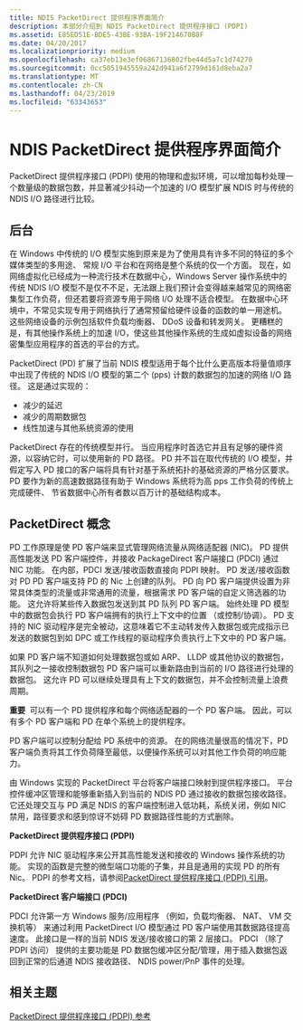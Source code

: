 ```yaml
---
title: NDIS PacketDirect 提供程序界面简介
description: 本部分介绍到 NDIS PacketDirect 提供程序接口 (PDPI)
ms.assetid: E85ED51E-BDE5-43BE-93BA-19F214670B8F
ms.date: 04/20/2017
ms.localizationpriority: medium
ms.openlocfilehash: ca37eb13e3ef06867136802fbe44d5a7c1d74270
ms.sourcegitcommit: 0cc5051945559a242d941a6f2799d161d8eba2a7
ms.translationtype: MT
ms.contentlocale: zh-CN
ms.lasthandoff: 04/23/2019
ms.locfileid: "63343653"
---
```

# <a name="introduction-to-the-ndis-packetdirect-provider-interface"></a>NDIS PacketDirect 提供程序界面简介


PacketDirect 提供程序接口 (PDPI) 使用的物理和虚拟环境，可以增加每秒处理一个数量级的数据包数，并显著减少抖动一个加速的 I/O 模型扩展 NDIS 时与传统的 NDIS I/O 路径进行比较。

## <a name="background"></a>后台


在 Windows 中传统的 I/O 模型实施到原来是为了使用具有许多不同的特征的多个媒体类型的多用途、 常规 I/O 平台和在网络是整个系统的仅一个方面。 现在，如网络虚拟化已经成为一种流行技术在数据中心，Windows Server 操作系统中的传统 NDIS I/O 模型不是仅不不足，无法跟上我们预计会变得越来越常见的网络密集型工作负荷，但还若要将资源专用于网络 I/O 处理不适合模型。 在数据中心环境中，不常见实现专用于网络执行了通常预留给硬件设备的函数的单一用途机。 这些网络设备的示例包括软件负载均衡器、 DDoS 设备和转发网关。 更糟糕的是，有其他操作系统上的加速 I/O，使这些其他操作系统的生成如虚拟设备的网络密集型应用程序的首选的平台的方式。

PacketDirect (PD) 扩展了当前 NDIS 模型适用于每个比什么更高版本将量值顺序中出现了传统的 NDIS I/O 模型的第二个 (pps) 计数的数据包的加速的网络 I/O 路径。 这是通过实现的：

-   减少的延迟
-   减少的周期数据包
-   线性加速与其他系统资源的使用

PacketDirect 存在的传统模型并行。 当应用程序时首选它并且有足够的硬件资源，以容纳它时，可以使用新的 PD 路径。 PD 并不旨在取代传统的 I/O 模型，并假定写入 PD 接口的客户端将具有针对基于系统拓扑的基础资源的严格分区要求。 PD 要作为新的高速数据路径有助于 Windows 系统将为高 pps 工作负荷的传统上完成硬件、 节省数据中心所有者数以百万计的基础结构成本。

## <a name="packetdirect-concepts"></a>PacketDirect 概念


PD 工作原理是使 PD 客户端来显式管理网络流量从网络适配器 (NIC)。 PD 提供高性能发送 PD 客户端控件，并接收 PackageDirect 客户端接口 (PDCI) 通过 NIC 功能。 在内部，PDCI 发送/接收函数直接向 PDPI 映射。 PD 发送/接收函数对 PD PD 客户端支持 PD 的 Nic 上创建的队列。 PD 向 PD 客户端提供设置为非常具体类型的流量或非常通用的流量，根据需求 PD 客户端的自定义筛选器的功能。 这允许将某些传入数据包发送到其 PD 队列 PD 客户端。 始终处理 PD 模型中的数据包会执行 PD 客户端拥有的执行上下文中的位置 （或控制/协调）。 PD 支持的 NIC 驱动程序是完全被动，这意味着它不主动转发传入数据包或完成指示已发送的数据包到如 DPC 或工作线程的驱动程序负责执行上下文中的 PD 客户端。

如果 PD 客户端不知道如何处理数据包或如 ARP、 LLDP 或其他协议的数据包，其队列之一接收控制数据包 PD 客户端可以重新路由到当前的 I/O 路径进行处理的数据包。 这允许 PD 可以继续处理具有上下文的数据包，并不会控制流量上浪费周期。

**重要**  可以有一个 PD 提供程序和每个网络适配器的一个 PD 客户端。 因此，可以有多个 PD 客户端和 PD 在单个系统上的提供程序。

 

PD 客户端可以控制分配给 PD 系统中的资源。 在的网络流量很高的情况下，PD 客户端负责将其工作负荷降至最低，以便操作系统可以对其他工作负荷的响应能力。

由 Windows 实现的 PacketDirect 平台将客户端接口映射到提供程序接口。 平台控件缓冲区管理和能够重新插入到当前的 NDIS PD 通过接收的数据包接收路径。 它还处理交互与 PD 满足 NDIS 的客户端控制进入低功耗，系统关闭，例如 NIC 禁用，路径要求和感到惊讶不妨碍 PD 数据路径性能的方式删除。

**PacketDirect 提供程序接口 (PDPI)**

PDPI 允许 NIC 驱动程序来公开其高性能发送和接收的 Windows 操作系统的功能。 实现的函数是完整的微型端口功能的子集，并且是通用的实现 PD 的所有 Nic。 PDPI 的参考文档，请参阅[PacketDirect 提供程序接口 (PDPI) 引用](https://msdn.microsoft.com/library/windows/hardware/dn931858)。

**PacketDirect 客户端接口 (PDCI)**

PDCI 允许第一方 Windows 服务/应用程序 （例如，负载均衡器、 NAT、 VM 交换机等） 来通过利用 PacketDirect I/O 模型通过 PD 客户端使用其数据路径提高速度。 此接口是一样的当前 NDIS 发送/接收接口的第 2 层接口。 PDCI （除了 PDPI 访问） 提供的主要功能是 PD 数据包缓冲区分配/管理，用于插入数据包返回到正常的后通道 NDIS 接收路径、 NDIS power/PnP 事件的处理。

## <a name="related-topics"></a>相关主题


[PacketDirect 提供程序接口 (PDPI) 参考](https://msdn.microsoft.com/library/windows/hardware/dn931858)

 

 






